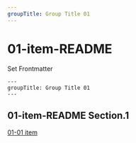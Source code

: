 ```yaml
---
groupTitle: Group Title 01
---
```

# 01-item-README

Set Frontmatter

```
---
groupTitle: Group Title 01
---
```

## 01-item-README Section.1

[01-01 item](./01-item)
